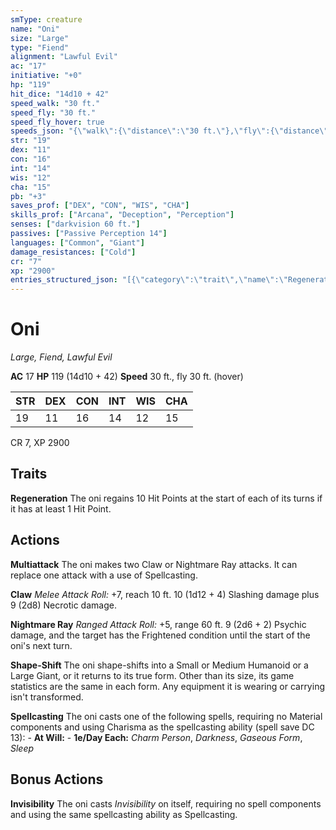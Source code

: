 ```yaml
---
smType: creature
name: "Oni"
size: "Large"
type: "Fiend"
alignment: "Lawful Evil"
ac: "17"
initiative: "+0"
hp: "119"
hit_dice: "14d10 + 42"
speed_walk: "30 ft."
speed_fly: "30 ft."
speed_fly_hover: true
speeds_json: "{\"walk\":{\"distance\":\"30 ft.\"},\"fly\":{\"distance\":\"30 ft.\",\"hover\":true}}"
str: "19"
dex: "11"
con: "16"
int: "14"
wis: "12"
cha: "15"
pb: "+3"
saves_prof: ["DEX", "CON", "WIS", "CHA"]
skills_prof: ["Arcana", "Deception", "Perception"]
senses: ["darkvision 60 ft."]
passives: ["Passive Perception 14"]
languages: ["Common", "Giant"]
damage_resistances: ["Cold"]
cr: "7"
xp: "2900"
entries_structured_json: "[{\"category\":\"trait\",\"name\":\"Regeneration\",\"text\":\"The oni regains 10 Hit Points at the start of each of its turns if it has at least 1 Hit Point.\"},{\"category\":\"action\",\"name\":\"Multiattack\",\"text\":\"The oni makes two Claw or Nightmare Ray attacks. It can replace one attack with a use of Spellcasting.\"},{\"category\":\"action\",\"name\":\"Claw\",\"text\":\"*Melee Attack Roll:* +7, reach 10 ft. 10 (1d12 + 4) Slashing damage plus 9 (2d8) Necrotic damage.\",\"kind\":\"Melee Attack Roll\",\"to_hit\":\"+7\",\"range\":\"10 ft\",\"damage\":\"10 (1d12 + 4) Slashing\"},{\"category\":\"action\",\"name\":\"Nightmare Ray\",\"text\":\"*Ranged Attack Roll:* +5, range 60 ft. 9 (2d6 + 2) Psychic damage, and the target has the Frightened condition until the start of the oni's next turn.\",\"kind\":\"Ranged Attack Roll\",\"to_hit\":\"+5\",\"range\":\"60 ft\",\"damage\":\"9 (2d6 + 2) Psychic\"},{\"category\":\"action\",\"name\":\"Shape-Shift\",\"text\":\"The oni shape-shifts into a Small or Medium Humanoid or a Large Giant, or it returns to its true form. Other than its size, its game statistics are the same in each form. Any equipment it is wearing or carrying isn't transformed.\"},{\"category\":\"action\",\"name\":\"Spellcasting\",\"text\":\"The oni casts one of the following spells, requiring no Material components and using Charisma as the spellcasting ability (spell save DC 13): - **At Will:** - **1e/Day Each:** *Charm Person*, *Darkness*, *Gaseous Form*, *Sleep*\"},{\"category\":\"bonus\",\"name\":\"Invisibility\",\"text\":\"The oni casts *Invisibility* on itself, requiring no spell components and using the same spellcasting ability as Spellcasting.\"}]"
---
```


# Oni
*Large, Fiend, Lawful Evil*

**AC** 17
**HP** 119 (14d10 + 42)
**Speed** 30 ft., fly 30 ft. (hover)

| STR | DEX | CON | INT | WIS | CHA |
| --- | --- | --- | --- | --- | --- |
| 19 | 11 | 16 | 14 | 12 | 15 |

CR 7, XP 2900

## Traits

**Regeneration**
The oni regains 10 Hit Points at the start of each of its turns if it has at least 1 Hit Point.

## Actions

**Multiattack**
The oni makes two Claw or Nightmare Ray attacks. It can replace one attack with a use of Spellcasting.

**Claw**
*Melee Attack Roll:* +7, reach 10 ft. 10 (1d12 + 4) Slashing damage plus 9 (2d8) Necrotic damage.

**Nightmare Ray**
*Ranged Attack Roll:* +5, range 60 ft. 9 (2d6 + 2) Psychic damage, and the target has the Frightened condition until the start of the oni's next turn.

**Shape-Shift**
The oni shape-shifts into a Small or Medium Humanoid or a Large Giant, or it returns to its true form. Other than its size, its game statistics are the same in each form. Any equipment it is wearing or carrying isn't transformed.

**Spellcasting**
The oni casts one of the following spells, requiring no Material components and using Charisma as the spellcasting ability (spell save DC 13): - **At Will:** - **1e/Day Each:** *Charm Person*, *Darkness*, *Gaseous Form*, *Sleep*

## Bonus Actions

**Invisibility**
The oni casts *Invisibility* on itself, requiring no spell components and using the same spellcasting ability as Spellcasting.
